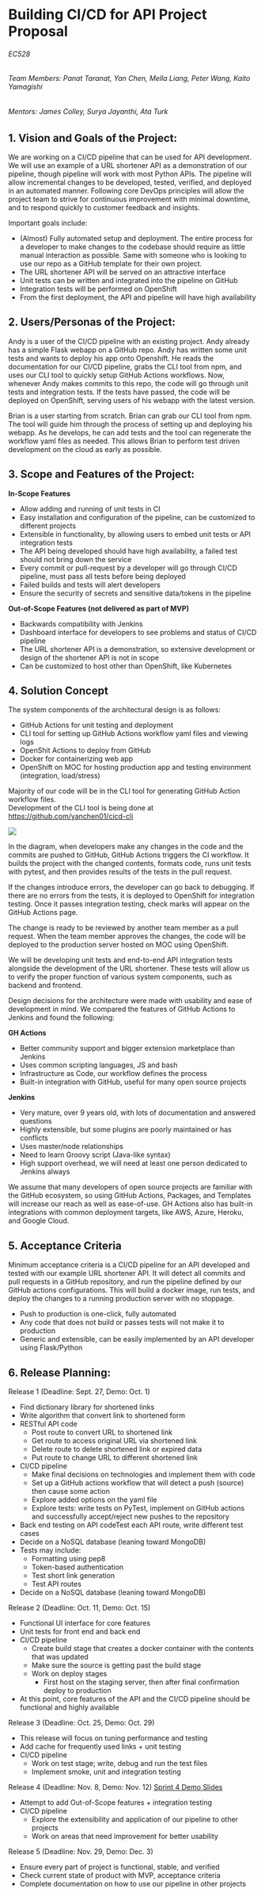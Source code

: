 # **Building CI/CD for API Project Proposal**

###### EC528

###### Team Members: Panat Taranat, Yan Chen, Mella Liang, Peter Wang, Kaito Yamagishi
###### Mentors: James Colley, Surya Jayanthi, Ata Turk



## 1. Vision and Goals of the Project:

We are working on a CI/CD pipeline that can be used for API development. We will use an example of a URL shortener API as a demonstration of our pipeline, though pipeline will work with most Python APIs. The pipeline will allow incremental changes to be developed, tested, verified, and deployed in an automated manner. Following core DevOps principles will allow the project team to strive for continuous improvement with minimal downtime, and to respond quickly to customer feedback and insights.

Important goals include:

* (Almost) Fully automated setup and deployment. The entire process for a developer to make changes to the codebase should require as little manual interaction as possible. Same with someone who is looking to use our repo as a GitHub template for their own project.
* The URL shortener API will be served on an attractive interface
* Unit tests can be written and integrated into the pipeline on GitHub
* Integration tests will be performed on OpenShift
* From the first deployment, the API and pipeline will have high availability


## 2. Users/Personas of the Project:
Andy is a user of the CI/CD pipeline with an existing project. Andy already has a simple Flask webapp on a GitHub repo. Andy has written some unit tests and wants to deploy his app onto Openshift. He reads the documentation for our CI/CD pipeline, grabs the CLI tool from npm, and uses our CLI tool to quickly setup GitHub Actions workflows. Now, whenever Andy makes commits to this repo, the code will go through unit tests and integration tests. If the tests have passed, the code will be deployed on OpenShift, serving users of his webapp with the latest version.

Brian is a user starting from scratch. Brian can grab our CLI tool from npm. The tool will guide him through the process of setting up and deploying his webapp. As he develops, he can add tests and the tool can regenerate the workflow yaml files as needed. This allows Brian to perform test driven development on the cloud as early as possible.

## 3. Scope and Features of the Project:

**In-Scope Features**

* Allow adding and running of unit tests in CI
* Easy installation and configuration of the pipeline, can be customized to different projects
* Extensible in functionality, by allowing users to embed unit tests or API integration tests
* The API being developed should have high availability, a failed test should not bring down the service
* Every commit or pull-request by a developer will go through CI/CD pipeline, must pass all tests before being deployed
* Failed builds and tests will alert developers
* Ensure the security of secrets and sensitive data/tokens in the pipeline

**Out-of-Scope Features (not delivered as part of MVP)**

* Backwards compatibility with Jenkins
* Dashboard interface for developers to see problems and status of CI/CD pipeline
* The URL shortener API is a demonstration, so extensive development or design of the shortener API is not in scope
* Can be customized to host other than OpenShift, like Kubernetes


## 4. Solution Concept

The system components of the architectural design is as follows:
* GitHub Actions for unit testing and deployment
* CLI tool for setting up GitHub Actions workflow yaml files and viewing logs
* OpenShit Actions to deploy from GitHub
* Docker for containerizing web app
* OpenShift on MOC for hosting production app and testing environment (integration, load/stress)

Majority of our code will be in the CLI tool for generating GitHub Action workflow files.  
Development of the CLI tool is being done at https://github.com/yanchen01/cicd-cli


<img src="/assets/diagram.png">

In the diagram, when developers make any changes in the code and the commits are pushed to GitHub, GitHub Actions triggers the CI workflow. It builds the project with the changed contents, formats code, runs unit tests with pytest, and then provides results of the tests in the pull request.  

If the changes introduce errors, the developer can go back to debugging. If there are no errors from the tests, it is deployed to OpenShift for integration testing. Once it passes integration testing, check marks will appear on the GitHub Actions page.

The change is ready to be reviewed by another team member as a pull request. When the team member approves the changes, the code will be deployed to the production server hosted on MOC using OpenShift.

We will be developing unit tests and end-to-end API integration tests alongside the development of the URL shortener. These tests will allow us to verify the proper function of various system components, such as backend and frontend.

Design decisions for the architecture were made with usability and ease of development in mind. We compared the features of GitHub Actions to Jenkins and found the following:

**GH Actions**

* Better community support and bigger extension marketplace than Jenkins
* Uses common scripting languages, JS and bash
* Infrastructure as Code, our workflow defines the process
* Built-in integration with GitHub, useful for many open source projects

**Jenkins**
* Very mature, over 9 years old, with lots of documentation and answered questions
* Highly extensible, but some plugins are poorly maintained or has conflicts
* Uses master/node relationships
* Need to learn Groovy script (Java-like syntax)
* High support overhead, we will need at least one person dedicated to Jenkins always

We assume that many developers of open source projects are familiar with the GitHub ecosystem, so using GitHub Actions, Packages, and Templates will increase our reach as well as ease-of-use. GH Actions also has built-in integrations with common deployment targets, like AWS, Azure, Heroku, and Google Cloud.

## 5. Acceptance Criteria

Minimum acceptance criteria is a CI/CD pipeline for an API developed and tested with our example URL shortener API. It will detect all commits and pull requests in a GitHub repository, and run the pipeline defined by our GitHub actions configurations. This will build a docker image, run tests, and deploy the changes to a running production server with no stoppage.

* Push to production is one-click, fully automated
* Any code that does not build or passes tests will not make it to production
* Generic and extensible, can be easily implemented by an API developer using Flask/Python


## 6. Release Planning:

Release 1 (Deadline: Sept. 27, Demo: Oct. 1)
- Find dictionary library for shortened links
- Write algorithm that convert link to shortened form
- RESTful API code
  - Post route to convert URL to shortened link
  - Get route to access original URL via shortened link
  - Delete route to delete shortened link or expired data
  - Put route to change URL to different shortened link
- CI/CD pipeline
  - Make final decisions on technologies and implement them with code
  - Set up a GitHub actions workflow that will detect a push (source) then cause some action
  - Explore added options on the yaml file
  - Explore tests: write tests on PyTest, implement on GitHub actions and successfully accept/reject new pushes to the repository
- Back end testing on API codeTest each API route, write different test cases
- Decide on a NoSQL database (leaning toward MongoDB)
- Tests may include:
  - Formatting using pep8
  - Token-based authentication
  - Test short link generation
  - Test API routes
- Decide on a NoSQL database (leaning toward MongoDB)

Release 2 (Deadline: Oct. 11, Demo: Oct. 15)
- Functional UI interface for core features
- Unit tests for front end and back end
- CI/CD pipeline
  - Create build stage that creates a docker container with the contents that was updated
  - Make sure the source is getting past the build stage
  - Work on deploy stages
    - First host on the staging server, then after final confirmation deploy to production
- At this point, core features of the API and the CI/CD pipeline should be functional and highly available


Release 3 (Deadline: Oct. 25, Demo: Oct. 29)
- This release will focus on tuning performance and testing
- Add cache for frequently used links + unit testing
- CI/CD pipeline
  - Work on test stage; write, debug and run the test files
  - Implement smoke, unit and integration testing

Release 4 (Deadline: Nov. 8, Demo: Nov. 12)
[Sprint 4 Demo Slides](https://docs.google.com/presentation/d/1DTBL3iiL89ZFYMjmdpY9vEH-vXr6Yf1MTqE4xwlGMd0/edit?usp=sharing)
- Attempt to add Out-of-Scope features + integration testing
- CI/CD pipeline
  - Explore the extensibility and application of our pipeline to other projects
  - Work on areas that need improvement for better usability

Release 5 (Deadline: Nov. 29, Demo: Dec. 3)
- Ensure every part of project is functional, stable, and verified
- Check current state of product with MVP, acceptance criteria
- Complete documentation on how to use our pipeline in other projects
